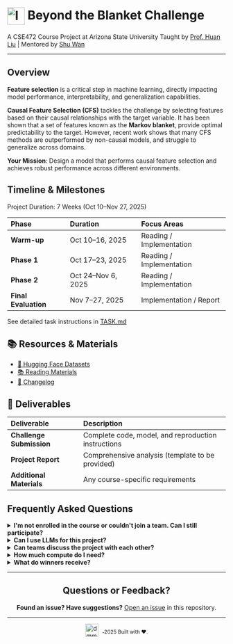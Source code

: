 # <img src="docs/logo.png" alt="logo" width="40" style="vertical-align:middle;"/> Beyond the Blanket Challenge

A CSE472 Course Project at Arizona State University
Taught by [Prof. Huan Liu](https://faculty.engineering.asu.edu/huanliu/) | Mentored by [Shu Wan](https://shu-wan.github.io/)

---

## Overview

**Feature selection** is a critical step in machine learning, directly impacting model
performance, interpretability, and generalization capabilities.

**Causal Feature Selection (CFS)** tackles the challenge by selecting features based on their causal
relationships with the target variable. It has been shown that a set of features known as the
**Markov blanket**, provide optimal predictability to the target.
However, recent work shows that many CFS methods are outperformed by non-causal models,
and struggle to generalize across domains.

**Your Mission**: Design a model that performs causal feature selection and achieves
robust performance across different environments.

## Timeline & Milestones

Project Duration: 7 Weeks (Oct 10–Nov 27, 2025)

| Phase                  | Duration           | Focus Areas                  |
| :--------------------- | :----------------- | :--------------------------- |
| **Warm-up**          | Oct 10–16, 2025    | Reading / Implementation |
| **Phase 1**          | Oct 17–23, 2025    | Reading / Implementation |
| **Phase 2**          | Oct 24–Nov 6, 2025 | Reading / Implementation |
| **Final Evaluation** | Nov 7–27, 2025     | Implementation / Report  |

See detailed task instructions in [TASK.md](docs/TASK.md)

## 📚 Resources & Materials

* [🤗 Hugging Face Datasets](https://huggingface.co/datasets/Shuwan/CSE472-blanket-challenge)
* [📚 Reading Materials](docs/READING.md)
* [📝 Changelog](CHANGELOG.md)

## 🎯 Deliverables

| **Deliverable** | **Description** |
|:---|:---|
| **Challenge Submission** | Complete code, model, and reproduction instructions |
| **Project Report** | Comprehensive analysis (template to be provided) |
| **Additional Materials** | Any course-specific requirements |

## Frequently Asked Questions

<details>
<summary><strong> I'm not enrolled in the course or couldn't join a team. Can I still participate?</strong></summary>

**Yes!** All materials are public—feel free to follow along and ask questions.
We welcome independent learners and contributors.

</details>

<details>
<summary><strong> Can I use LLMs for this project?</strong></summary>

**Absolutely!** LLMs are encouraged for brainstorming and assistance. However, you must:

* Disclose where they were used in your final report
* Verify the correctness of any generated content
* Take full responsibility for all submitted work

</details>

<details>
<summary><strong> Can teams discuss the project with each other?</strong></summary>

Yes, but only discuss high-level ideas and concepts. Do not share code or specific implementation details.
All submissions must be your own work

</details>

<details>
<summary><strong> How much compute do I need?</strong></summary>

**Moderate requirements:**

* Access to Sol should be sufficient
* Google offers free Colab Pro for student accounts
* Most experiments can run on standard hardware

</details>

<details>
<summary><strong> What do winners receive?</strong></summary>

**Glory and more:**

* :trophy: Glory, :point_up: Eternal bragging rights
* Potential research and publication opportunities

</details>

---

<div align="center">

## Questions or Feedback?

**Found an issue? Have suggestions?**
[Open an issue](https://github.com/Shu-Wan/CSE472-blanket-challenge/issues) in this repository.

</div>

---

<p align="center">
  <a href="https://github.com/DMML-ASU/DMML/wiki">
     <img src="https://avatars.githubusercontent.com/u/30509390?s=200&v=4"
         alt="dmml_logo"
         height="30"
         style="vertical-align:middle; margin-right:10px;" />
  </a>
  <sub>2025 Built with ❤️.</sub>
</p>

